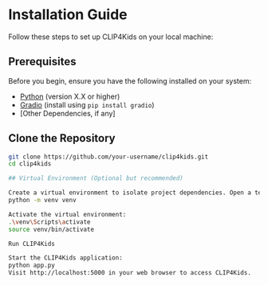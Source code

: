 # Installation Guide

Follow these steps to set up CLIP4Kids on your local machine:

## Prerequisites

Before you begin, ensure you have the following installed on your system:

- [Python](https://www.python.org/downloads/) (version X.X or higher)
- [Gradio](https://www.gradio.app/getting_started) (install using `pip install gradio`)
- [Other Dependencies, if any]

## Clone the Repository

```bash
git clone https://github.com/your-username/clip4kids.git
cd clip4kids

## Virtual Environment (Optional but recommended)

Create a virtual environment to isolate project dependencies. Open a terminal and navigate to your project directory (clip4kids):
python -m venv venv

Activate the virtual environment:
.\venv\Scripts\activate
source venv/bin/activate

Run CLIP4Kids

Start the CLIP4Kids application:
python app.py
Visit http://localhost:5000 in your web browser to access CLIP4Kids.

